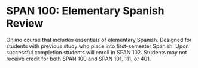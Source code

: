 # SPAN 100: Elementary Spanish Review

Online course that includes essentials of elementary Spanish. Designed for students with previous study who place into first-semester Spanish. Upon successful completion students will enroll in SPAN 102. Students may not receive credit for both SPAN 100 and SPAN 101, 111, or 401.
